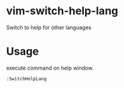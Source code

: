 # vim-switch-help-lang
Switch to help for other languages
# Usage
execute command on help window.
```vim
:SwitchHelpLang
```
